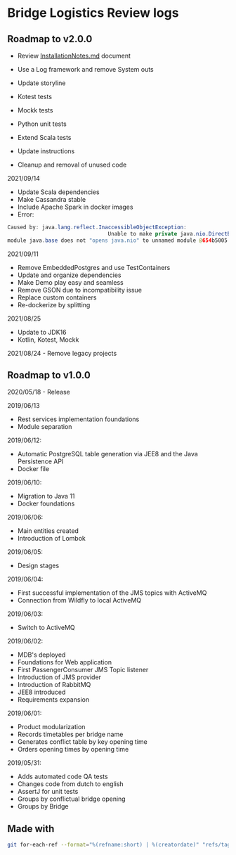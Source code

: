 # Bridge Logistics Review logs

## Roadmap to v2.0.0

- Review [InstallationNotes.md](./docs/InstallationNotes.md) document
- Use a Log framework and remove System outs
- Update storyline
- Kotest tests
- Mockk tests
- Python unit tests
- Extend Scala tests



- Update instructions
- Cleanup and removal of unused code

2021/09/14
- Update Scala dependencies
- Make Cassandra stable
- Include Apache Spark in docker images
- Error: 
```java
Caused by: java.lang.reflect.InaccessibleObjectException: 
								Unable to make private java.nio.DirectByteBuffer(long,int) accessible: 
module java.base does not "opens java.nio" to unnamed module @654b5005
```
								
2021/09/11
- Remove EmbeddedPostgres and use TestContainers
- Update and organize dependencies
- Make Demo play easy and seamless
- Remove GSON due to incompatibility issue
- Replace custom containers
- Re-dockerize by splitting

2021/08/25 
- Update to JDK16
- Kotlin, Kotest, Mockk

2021/08/24 - Remove legacy projects

## Roadmap to v1.0.0

2020/05/18 - Release

2019/06/13
-   Rest services implementation foundations
-   Module separation

2019/06/12:
-   Automatic PostgreSQL table generation via JEE8 and the Java Persistence API
-   Docker file

2019/06/10:
-   Migration to Java 11
-   Docker foundations

2019/06/06:
-   Main entities created
-   Introduction of Lombok

2019/06/05:
-   Design stages

2019/06/04:
-   First successful implementation of the JMS topics with ActiveMQ
-   Connection from Wildfly to local ActiveMQ

2019/06/03:
-   Switch to ActiveMQ

2019/06/02:
-   MDB's deployed
-   Foundations for Web application
-   First PassengerConsumer JMS Topic listener
-   Introduction of JMS provider
-   Introduction of RabbitMQ
-   JEE8 introduced
-   Requirements expansion

2019/06/01:
-   Product modularization
-   Records timetables per bridge name
-   Generates conflict table by key opening time
-   Orders opening times by opening time

2019/05/31:
-   Adds automated code QA tests
-   Changes code from dutch to english
-   AssertJ for unit tests
-   Groups by conflictual bridge opening
-   Groups by Bridge

## Made with

```bash
git for-each-ref --format="%(refname:short) | %(creatordate)" "refs/tags/*"
```
